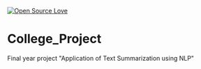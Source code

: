 [![Open Source Love](https://badges.frapsoft.com/os/v1/open-source.svg?v=103)](https://github.com/ellerbrock/open-source-badges/)
# College_Project
Final year project "Application of Text Summarization using NLP"
